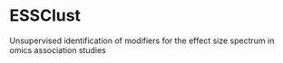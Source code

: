 # ESSClust
Unsupervised identification of modifiers for the effect size spectrum in omics association studies
